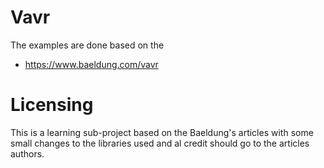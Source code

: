 # Vavr

The examples are done based on the
* https://www.baeldung.com/vavr

# Licensing

This is a learning sub-project based on the
Baeldung's articles with some small changes 
to the libraries used and al credit should go
to the articles authors.